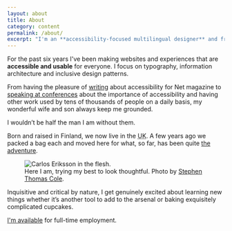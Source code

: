 ```yaml
---
layout: about
title: About
category: content
permalink: /about/
excerpt: "I'm an **accessibility-focused multilingual designer** and frontend developer who knows that inclusive design can exist in the heart of form and function, without compromising either. "
---
```

For the past six years I've been making websites and experiences that are **accessible and usable** for everyone. I focus on typography, information architecture and inclusive design patterns.

From having the pleasure of [writing][writing] about accessibility for Net magazine to [speaking at conferences][speaking] about the importance of accessibility and having other work used by tens of thousands of people on a daily basis, my wonderful wife and son always keep me grounded.

I wouldn’t be half the man I am without them.

Born and raised in Finland, we now live in the <abbr title="United Kingdom" class="small-caps">UK</abbr>. A few years ago we packed a bag each and moved here for what, so far, has been quite [the adventure][adventure].

<figure>
  <img class="js-lazy-load" data-original="/assets/img/carlos-eriksson.jpg" alt="Carlos Eriksson in the flesh.">
  <figcaption>Here I am, trying my best to look thoughtful. Photo by <a href="http://stephenthomascole.com/">Stephen Thomas Cole</a>.</figcaption>
</figure>

Inquisitive and critical by nature, I get genuinely excited about learning new things whether it&rsquo;s another tool to add to the arsenal or baking exquisitely complicated cupcakes.

<a href="mailto:carlos.n.design@gmail.com?subject=Employment%20opportunity">I'm available</a> for full-time employment.

[writing]: /writing
[speaking]: /speaking
[adventure]: /blog/immigrant-or-expatriate/